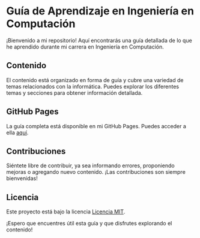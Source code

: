 # Guía de Aprendizaje en Ingeniería en Computación

¡Bienvenido a mi repositorio! Aquí encontrarás una guía detallada de lo que he aprendido durante mi carrera en Ingeniería en Computación.

## Contenido

El contenido está organizado en forma de guía y cubre una variedad de temas relacionados con la informática. Puedes explorar los diferentes temas y secciones para obtener información detallada.

## GitHub Pages

La guía completa está disponible en mi GitHub Pages. Puedes acceder a ella [aquí](https://mautx.github.io/Apuntes-Ingenieria-Computacion).

## Contribuciones

Siéntete libre de contribuir, ya sea informando errores, proponiendo mejoras o agregando nuevo contenido. ¡Las contribuciones son siempre bienvenidas!

## Licencia

Este proyecto está bajo la licencia [Licencia MIT](LICENSE).

¡Espero que encuentres útil esta guía y que disfrutes explorando el contenido!

